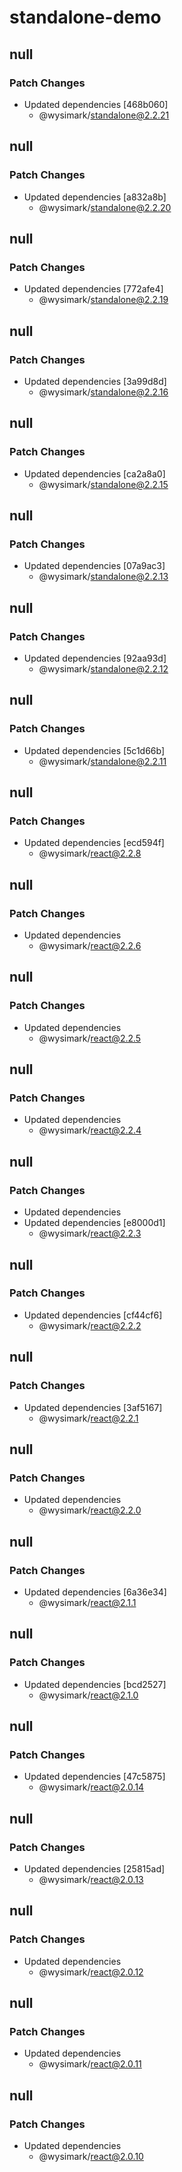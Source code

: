 # standalone-demo

## null

### Patch Changes

- Updated dependencies [468b060]
  - @wysimark/standalone@2.2.21

## null

### Patch Changes

- Updated dependencies [a832a8b]
  - @wysimark/standalone@2.2.20

## null

### Patch Changes

- Updated dependencies [772afe4]
  - @wysimark/standalone@2.2.19

## null

### Patch Changes

- Updated dependencies [3a99d8d]
  - @wysimark/standalone@2.2.16

## null

### Patch Changes

- Updated dependencies [ca2a8a0]
  - @wysimark/standalone@2.2.15

## null

### Patch Changes

- Updated dependencies [07a9ac3]
  - @wysimark/standalone@2.2.13

## null

### Patch Changes

- Updated dependencies [92aa93d]
  - @wysimark/standalone@2.2.12

## null

### Patch Changes

- Updated dependencies [5c1d66b]
  - @wysimark/standalone@2.2.11

## null

### Patch Changes

- Updated dependencies [ecd594f]
  - @wysimark/react@2.2.8

## null

### Patch Changes

- Updated dependencies
  - @wysimark/react@2.2.6

## null

### Patch Changes

- Updated dependencies
  - @wysimark/react@2.2.5

## null

### Patch Changes

- Updated dependencies
  - @wysimark/react@2.2.4

## null

### Patch Changes

- Updated dependencies
- Updated dependencies [e8000d1]
  - @wysimark/react@2.2.3

## null

### Patch Changes

- Updated dependencies [cf44cf6]
  - @wysimark/react@2.2.2

## null

### Patch Changes

- Updated dependencies [3af5167]
  - @wysimark/react@2.2.1

## null

### Patch Changes

- Updated dependencies
  - @wysimark/react@2.2.0

## null

### Patch Changes

- Updated dependencies [6a36e34]
  - @wysimark/react@2.1.1

## null

### Patch Changes

- Updated dependencies [bcd2527]
  - @wysimark/react@2.1.0

## null

### Patch Changes

- Updated dependencies [47c5875]
  - @wysimark/react@2.0.14

## null

### Patch Changes

- Updated dependencies [25815ad]
  - @wysimark/react@2.0.13

## null

### Patch Changes

- Updated dependencies
  - @wysimark/react@2.0.12

## null

### Patch Changes

- Updated dependencies
  - @wysimark/react@2.0.11

## null

### Patch Changes

- Updated dependencies
  - @wysimark/react@2.0.10
